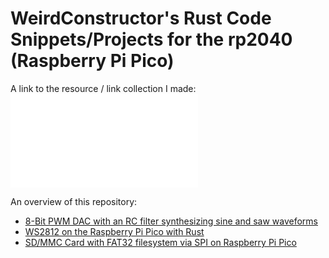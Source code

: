 # WeirdConstructor's Rust Code Snippets/Projects for the rp2040 (Raspberry Pi Pico)

A link to the resource / link collection I made: ![rp2040 Rust resources](resources.md)

An overview of this repository:

- [8-Bit PWM DAC with an RC filter synthesizing sine and saw waveforms](pwm_dac_saw_sampling)
- [WS2812 on the Raspberry Pi Pico with Rust](ws2812_led_cube)
- [SD/MMC Card with FAT32 filesystem via SPI on Raspberry Pi Pico](sd_card_spi)
